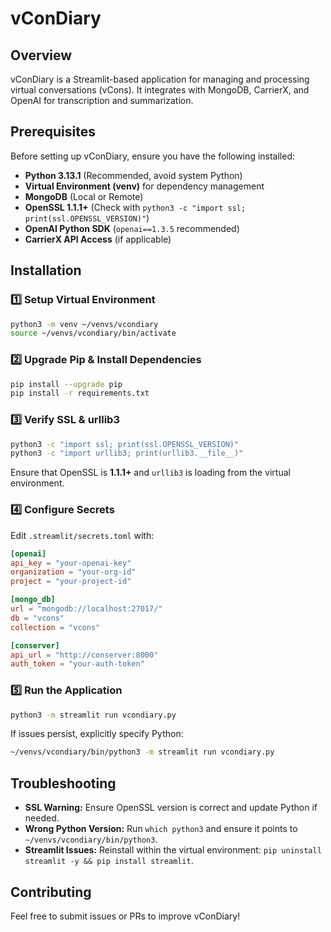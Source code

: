 # vConDiary

## Overview

vConDiary is a Streamlit-based application for managing and processing virtual conversations (vCons). It integrates with MongoDB, CarrierX, and OpenAI for transcription and summarization.

## Prerequisites

Before setting up vConDiary, ensure you have the following installed:

- **Python 3.13.1** (Recommended, avoid system Python)
- **Virtual Environment (venv)** for dependency management
- **MongoDB** (Local or Remote)
- **OpenSSL 1.1.1+** (Check with `python3 -c "import ssl; print(ssl.OPENSSL_VERSION)"`)
- **OpenAI Python SDK** (`openai==1.3.5` recommended)
- **CarrierX API Access** (if applicable)

## Installation

### 1️⃣ Setup Virtual Environment

```sh
python3 -m venv ~/venvs/vcondiary
source ~/venvs/vcondiary/bin/activate
```

### 2️⃣ Upgrade Pip & Install Dependencies

```sh
pip install --upgrade pip
pip install -r requirements.txt
```

### 3️⃣ Verify SSL & urllib3

```sh
python3 -c "import ssl; print(ssl.OPENSSL_VERSION)"
python3 -c "import urllib3; print(urllib3.__file__)"
```

Ensure that OpenSSL is **1.1.1+** and `urllib3` is loading from the virtual environment.

### 4️⃣ Configure Secrets

Edit `.streamlit/secrets.toml` with:

```toml
[openai]
api_key = "your-openai-key"
organization = "your-org-id"
project = "your-project-id"

[mongo_db]
url = "mongodb://localhost:27017/"
db = "vcons"
collection = "vcons"

[conserver]
api_url = "http://conserver:8000"
auth_token = "your-auth-token"
```

### 5️⃣ Run the Application

```sh
python3 -m streamlit run vcondiary.py
```

If issues persist, explicitly specify Python:

```sh
~/venvs/vcondiary/bin/python3 -m streamlit run vcondiary.py
```

## Troubleshooting

- **SSL Warning:** Ensure OpenSSL version is correct and update Python if needed.
- **Wrong Python Version:** Run `which python3` and ensure it points to `~/venvs/vcondiary/bin/python3`.
- **Streamlit Issues:** Reinstall within the virtual environment: `pip uninstall streamlit -y && pip install streamlit`.

## Contributing

Feel free to submit issues or PRs to improve vConDiary!

